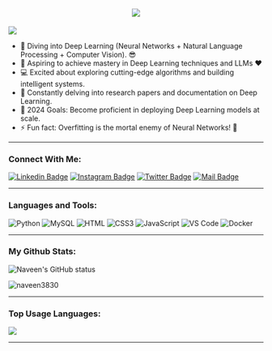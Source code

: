 <h1 align="center">
  <a href="https://git.io/typing-svg">
    <img src="https://readme-typing-svg.herokuapp.com/?lines=Hello,+There!+👋;This+is+Naveen+R....;Nice+to+meet+you!&center=true&size=30">
  </a>
</h1>

![](https://komarev.com/ghpvc/?username=naveen3830&color=brightgreen)

- 🧠 Diving into Deep Learning (Neural Networks + Natural Language Processing + Computer Vision). 😎
- 🌱 Aspiring to achieve mastery in Deep Learning techniques and LLMs ❤
- 💻 Excited about exploring cutting-edge algorithms and building intelligent systems.
- 📰 Constantly delving into research papers and documentation on Deep Learning.
- 🥅 2024 Goals: Become proficient in deploying Deep Learning models at scale.
- ⚡ Fun fact: Overfitting is the mortal enemy of Neural Networks! 🤣
---

### Connect With Me:

[![Linkedin Badge](https://img.shields.io/badge/LinkedIn-0077B5?style=for-the-badge&logo=linkedin&logoColor=white)](https://www.linkedin.com/in/naveen-r-814056265/) 
[![Instagram Badge](https://img.shields.io/badge/Instagram-E4405F?style=for-the-badge&logo=instagram&logoColor=white)](https://www.instagram.com/_naveenr8/)
[![Twitter Badge](https://img.shields.io/badge/Twitter-1DA1F2?style=for-the-badge&logo=twitter&logoColor=white)](https://twitter.com/Naveen3830)
[![Mail Badge](https://img.shields.io/badge/Gmail-D14836?style=for-the-badge&logo=gmail&logoColor=white)](mailto:naveenr3830@gmail.com)

---

### Languages and Tools:

![Python](https://img.shields.io/badge/Python-14354C?style=for-the-badge&logo=python&logoColor=white)
![MySQL](https://img.shields.io/badge/MySQL-005C84?style=flat-square&logo=mysql&logoColor=white)
![HTML](https://img.shields.io/badge/HTML5-E34F26?style=flat-square&logo=html5&logoColor=white)
![CSS3](https://img.shields.io/badge/CSS3-1572B6?style=flat-square&logo=css3&logoColor=white)
![JavaScript](https://img.shields.io/badge/JavaScript-F7DF1E?style=flat-square&logo=javascript&logoColor=black)
![VS Code](https://img.shields.io/badge/VisualStudio-2C2B30?style=flastic&logo=VisualStudioCode&logoColor=007ACC)
![Docker](https://img.shields.io/badge/Docker-0CC1F3?style=flat-square&logo=docker&logoColor=white)

---

### My Github Stats:

<p>
  <img align="center" src="https://github-readme-stats.vercel.app/api?username=naveen3830&show_icons=true&include_all_commits=true&theme=algolia&hide_border=true" alt="Naveen's GitHub status" />
</p>
<p>
  <img align="center" src="https://github-readme-streak-stats.herokuapp.com/?user=naveen3830&theme=algolia" alt="naveen3830" />
</p>

---

### Top Usage Languages:

<img align="center" src="https://github-readme-stats.vercel.app/api/top-langs/?username=naveen3830&layout=compact&theme=algolia&hide_border=true&&langs_count=10" />

---


